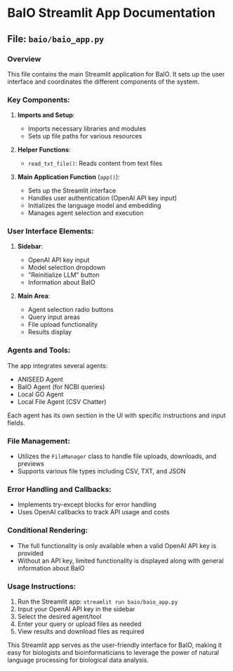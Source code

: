# BaIO Streamlit App Documentation

## File: `baio/baio_app.py`

### Overview

This file contains the main Streamlit application for BaIO. It sets up the user interface and coordinates the different components of the system.

### Key Components:

1. **Imports and Setup**:
   - Imports necessary libraries and modules
   - Sets up file paths for various resources

2. **Helper Functions**:
   - `read_txt_file()`: Reads content from text files

3. **Main Application Function** (`app()`):
   - Sets up the Streamlit interface
   - Handles user authentication (OpenAI API key input)
   - Initializes the language model and embedding
   - Manages agent selection and execution

### User Interface Elements:

1. **Sidebar**:
   - OpenAI API key input
   - Model selection dropdown
   - "Reinitialize LLM" button
   - Information about BaIO

2. **Main Area**:
   - Agent selection radio buttons
   - Query input areas
   - File upload functionality
   - Results display

### Agents and Tools:

The app integrates several agents:
- ANISEED Agent
- BaIO Agent (for NCBI queries)
- Local GO Agent
- Local File Agent (CSV Chatter)

Each agent has its own section in the UI with specific instructions and input fields.

### File Management:

- Utilizes the `FileManager` class to handle file uploads, downloads, and previews
- Supports various file types including CSV, TXT, and JSON

### Error Handling and Callbacks:

- Implements try-except blocks for error handling
- Uses OpenAI callbacks to track API usage and costs

### Conditional Rendering:

- The full functionality is only available when a valid OpenAI API key is provided
- Without an API key, limited functionality is displayed along with general information about BaIO

### Usage Instructions:

1. Run the Streamlit app: `streamlit run baio/baio_app.py`
2. Input your OpenAI API key in the sidebar
3. Select the desired agent/tool
4. Enter your query or upload files as needed
5. View results and download files as required

This Streamlit app serves as the user-friendly interface for BaIO, making it easy for biologists and bioinformaticians to leverage the power of natural language processing for biological data analysis.